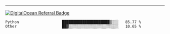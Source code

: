 ---
[![DigitalOcean Referral Badge](https://web-platforms.sfo2.digitaloceanspaces.com/WWW/Badge%203.svg)](https://www.digitalocean.com/?refcode=37fa54d82492&utm_campaign=Referral_Invite&utm_medium=Referral_Program&utm_source=badge)

<!--START_SECTION:waka-->

```text
Python                   █████████████████████▒░░░   85.77 %
Other                    ██▓░░░░░░░░░░░░░░░░░░░░░░   10.65 %
```

<!--END_SECTION:waka-->


[linkedin]: https://www.linkedin.com/in/mohamed-elh/

